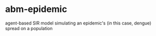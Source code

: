 abm-epidemic
============

agent-based SIR model simulating an epidemic's (in this case, dengue) spread on a population
